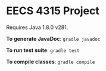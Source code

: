 # EECS 4315 Project

Requires Java 1.8.0 v281.

**To generate JavaDoc**: `gradle javadoc`

**To run test suite**: `gradle test`

**To compile classes**: `gradle compile`